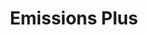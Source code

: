 ---
title: "Emissions Plus"
url: /salt-lake-city/emissions-plus-highland-drive/
shop: Autowerkstatt
---